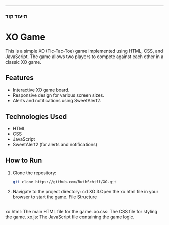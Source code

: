 
---

### **תיעוד קוד**

# XO Game

This is a simple XO (Tic-Tac-Toe) game implemented using HTML, CSS, and JavaScript. The game allows two players to compete against each other in a classic XO game.

## Features
- Interactive XO game board.
- Responsive design for various screen sizes.
- Alerts and notifications using SweetAlert2.

## Technologies Used
- HTML
- CSS
- JavaScript
- SweetAlert2 (for alerts and notifications)

## How to Run
1. Clone the repository:
   ```bash
   git clone https://github.com/RuthSchiff/XO.git
2. Navigate to the project directory:
  cd XO
3.Open the xo.html file in your browser to start the game.
File Structure
##
xo.html: The main HTML file for the game.
xo.css: The CSS file for styling the game.
xo.js: The JavaScript file containing the game logic.
